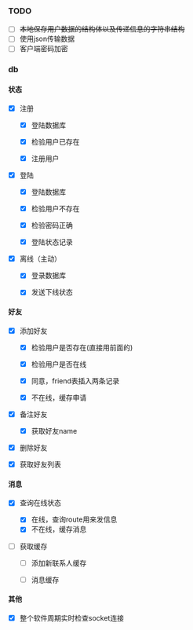### TODO

- [ ] ~~本地保存用户数据的结构体以及传递信息的字符串结构~~
- [ ] 使用json传输数据
- [ ] 客户端密码加密

### db

#### 状态

- [x] 注册
  
  - [x] 登陆数据库
  
  - [x] 检验用户已存在
  
  - [x] 注册用户

- [x] 登陆
  
  - [x] 登陆数据库
  
  - [x] 检验用户不存在
  
  - [x] 检验密码正确
  
  - [x] 登陆状态记录

- [x] 离线（主动）
  
  - [x] 登录数据库
  
  - [x] 发送下线状态

#### 好友

- [x] 添加好友
  
  - [x] 检验用户是否存在(直接用前面的)
  
  - [x] 检验用户是否在线
  
  - [x] 同意，friend表插入两条记录
  
  - [x] 不在线，缓存申请

- [x] 备注好友
  
  - [x] 获取好友name

- [x] 删除好友

- [x] 获取好友列表

#### 消息

- [x] 查询在线状态
  
  - [x] 在线，查询route用来发信息
  - [x] 不在线，缓存消息

- [ ] 获取缓存
  
  - [ ] 添加新联系人缓存
  
  - [ ] 消息缓存

#### 其他

- [x] 整个软件周期实时检查socket连接